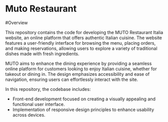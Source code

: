 ﻿# Muto Restaurant
#Overview

This repository contains the code for developing the MUTO Restaurant Italia website, an online platform that offers authentic Italian cuisine. The website features a user-friendly interface for browsing the menu, placing orders, and making reservations, allowing users to explore a variety of traditional dishes made with fresh ingredients.

MUTO aims to enhance the dining experience by providing a seamless online platform for customers looking to enjoy Italian cuisine, whether for takeout or dining in. The design emphasizes accessibility and ease of navigation, ensuring users can effortlessly interact with the site.

In this repository, the codebase includes:

- Front-end development focused on creating a visually appealing and functional user interface.
- Implementation of responsive design principles to enhance usability across devices.

